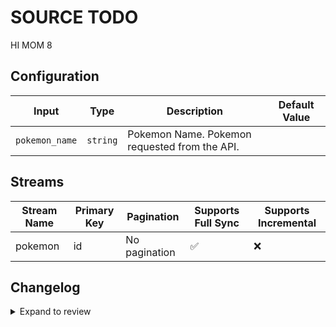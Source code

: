 # SOURCE TODO
HI MOM 8
## Configuration

| Input | Type | Description | Default Value |
|-------|------|-------------|---------------|
| `pokemon_name` | `string` | Pokemon Name. Pokemon requested from the API. |  |

## Streams
| Stream Name | Primary Key | Pagination | Supports Full Sync | Supports Incremental |
|-------------|-------------|------------|---------------------|----------------------|
| pokemon | id | No pagination | ✅ |  ❌  |


## Changelog

<details>
  <summary>Expand to review</summary>

| Version          | Date       | Subject        |
|------------------|------------|----------------|
| 0.0.1 | 2024-08-02 | Initial release by bechurch-test via Connector Builder|

</details>